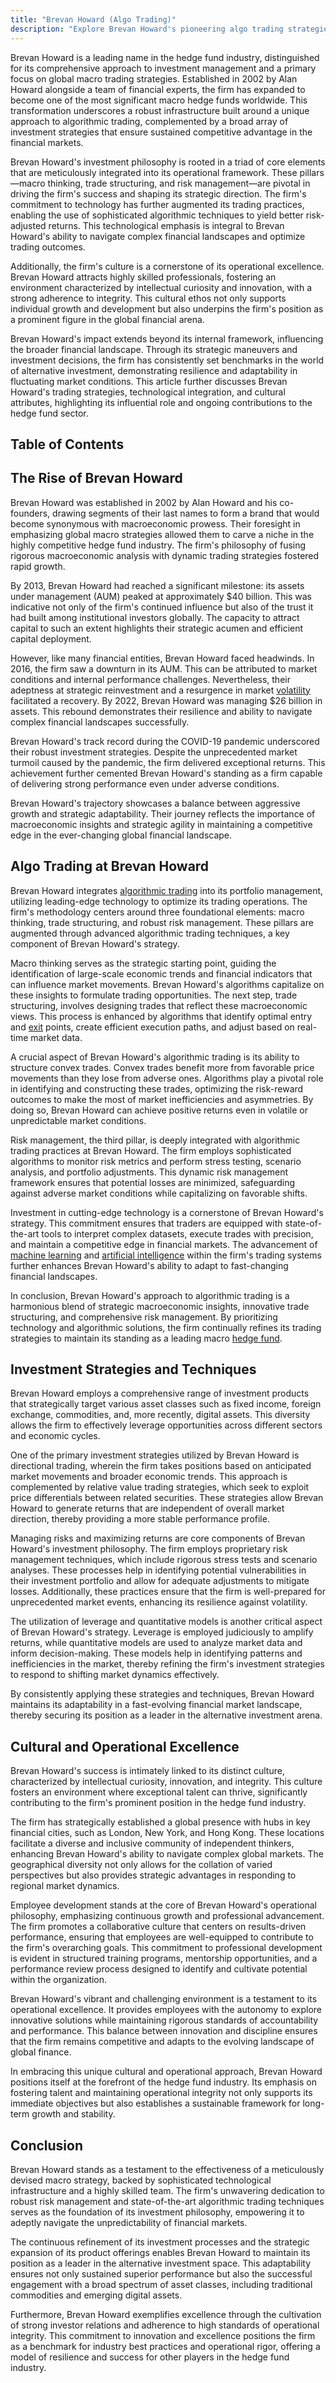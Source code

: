 ```yaml
---
title: "Brevan Howard (Algo Trading)"
description: "Explore Brevan Howard's pioneering algo trading strategies powered by macro insights and risk management for optimized returns in complex financial markets."
---
```






Brevan Howard is a leading name in the hedge fund industry, distinguished for its comprehensive approach to investment management and a primary focus on global macro trading strategies. Established in 2002 by Alan Howard alongside a team of financial experts, the firm has expanded to become one of the most significant macro hedge funds worldwide. This transformation underscores a robust infrastructure built around a unique approach to algorithmic trading, complemented by a broad array of investment strategies that ensure sustained competitive advantage in the financial markets.

Brevan Howard's investment philosophy is rooted in a triad of core elements that are meticulously integrated into its operational framework. These pillars—macro thinking, trade structuring, and risk management—are pivotal in driving the firm's success and shaping its strategic direction. The firm's commitment to technology has further augmented its trading practices, enabling the use of sophisticated algorithmic techniques to yield better risk-adjusted returns. This technological emphasis is integral to Brevan Howard's ability to navigate complex financial landscapes and optimize trading outcomes.

Additionally, the firm's culture is a cornerstone of its operational excellence. Brevan Howard attracts highly skilled professionals, fostering an environment characterized by intellectual curiosity and innovation, with a strong adherence to integrity. This cultural ethos not only supports individual growth and development but also underpins the firm's position as a prominent figure in the global financial arena.

Brevan Howard's impact extends beyond its internal framework, influencing the broader financial landscape. Through its strategic maneuvers and investment decisions, the firm has consistently set benchmarks in the world of alternative investment, demonstrating resilience and adaptability in fluctuating market conditions. This article further discusses Brevan Howard's trading strategies, technological integration, and cultural attributes, highlighting its influential role and ongoing contributions to the hedge fund sector.


## Table of Contents

## The Rise of Brevan Howard

Brevan Howard was established in 2002 by Alan Howard and his co-founders, drawing segments of their last names to form a brand that would become synonymous with macroeconomic prowess. Their foresight in emphasizing global macro strategies allowed them to carve a niche in the highly competitive hedge fund industry. The firm's philosophy of fusing rigorous macroeconomic analysis with dynamic trading strategies fostered rapid growth.

By 2013, Brevan Howard had reached a significant milestone: its assets under management (AUM) peaked at approximately $40 billion. This was indicative not only of the firm's continued influence but also of the trust it had built among institutional investors globally. The capacity to attract capital to such an extent highlights their strategic acumen and efficient capital deployment.

However, like many financial entities, Brevan Howard faced headwinds. In 2016, the firm saw a downturn in its AUM. This can be attributed to market conditions and internal performance challenges. Nevertheless, their adeptness at strategic reinvestment and a resurgence in market [volatility](/wiki/volatility-trading-strategies) facilitated a recovery. By 2022, Brevan Howard was managing $26 billion in assets. This rebound demonstrates their resilience and ability to navigate complex financial landscapes successfully.

Brevan Howard's track record during the COVID-19 pandemic underscored their robust investment strategies. Despite the unprecedented market turmoil caused by the pandemic, the firm delivered exceptional returns. This achievement further cemented Brevan Howard's standing as a firm capable of delivering strong performance even under adverse conditions.

Brevan Howard's trajectory showcases a balance between aggressive growth and strategic adaptability. Their journey reflects the importance of macroeconomic insights and strategic agility in maintaining a competitive edge in the ever-changing global financial landscape.


## Algo Trading at Brevan Howard

Brevan Howard integrates [algorithmic trading](/wiki/algorithmic-trading) into its portfolio management, utilizing leading-edge technology to optimize its trading operations. The firm's methodology centers around three foundational elements: macro thinking, trade structuring, and robust risk management. These pillars are augmented through advanced algorithmic trading techniques, a key component of Brevan Howard's strategy.

Macro thinking serves as the strategic starting point, guiding the identification of large-scale economic trends and financial indicators that can influence market movements. Brevan Howard's algorithms capitalize on these insights to formulate trading opportunities. The next step, trade structuring, involves designing trades that reflect these macroeconomic views. This process is enhanced by algorithms that identify optimal entry and [exit](/wiki/exit-strategy) points, create efficient execution paths, and adjust based on real-time market data.

A crucial aspect of Brevan Howard's algorithmic trading is its ability to structure convex trades. Convex trades benefit more from favorable price movements than they lose from adverse ones. Algorithms play a pivotal role in identifying and constructing these trades, optimizing the risk-reward outcomes to make the most of market inefficiencies and asymmetries. By doing so, Brevan Howard can achieve positive returns even in volatile or unpredictable market conditions.

Risk management, the third pillar, is deeply integrated with algorithmic trading practices at Brevan Howard. The firm employs sophisticated algorithms to monitor risk metrics and perform stress testing, scenario analysis, and portfolio adjustments. This dynamic risk management framework ensures that potential losses are minimized, safeguarding against adverse market conditions while capitalizing on favorable shifts.

Investment in cutting-edge technology is a cornerstone of Brevan Howard's strategy. This commitment ensures that traders are equipped with state-of-the-art tools to interpret complex datasets, execute trades with precision, and maintain a competitive edge in financial markets. The advancement of [machine learning](/wiki/machine-learning) and [artificial intelligence](/wiki/ai-artificial-intelligence) within the firm's trading systems further enhances Brevan Howard's ability to adapt to fast-changing financial landscapes.

In conclusion, Brevan Howard's approach to algorithmic trading is a harmonious blend of strategic macroeconomic insights, innovative trade structuring, and comprehensive risk management. By prioritizing technology and algorithmic solutions, the firm continually refines its trading strategies to maintain its standing as a leading macro [hedge fund](/wiki/hedge-fund-trading-strategies).


## Investment Strategies and Techniques

Brevan Howard employs a comprehensive range of investment products that strategically target various asset classes such as fixed income, foreign exchange, commodities, and, more recently, digital assets. This diversity allows the firm to effectively leverage opportunities across different sectors and economic cycles.

One of the primary investment strategies utilized by Brevan Howard is directional trading, wherein the firm takes positions based on anticipated market movements and broader economic trends. This approach is complemented by relative value trading strategies, which seek to exploit price differentials between related securities. These strategies allow Brevan Howard to generate returns that are independent of overall market direction, thereby providing a more stable performance profile.

Managing risks and maximizing returns are core components of Brevan Howard's investment philosophy. The firm employs proprietary risk management techniques, which include rigorous stress tests and scenario analyses. These processes help in identifying potential vulnerabilities in their investment portfolio and allow for adequate adjustments to mitigate losses. Additionally, these practices ensure that the firm is well-prepared for unprecedented market events, enhancing its resilience against volatility.

The utilization of leverage and quantitative models is another critical aspect of Brevan Howard's strategy. Leverage is employed judiciously to amplify returns, while quantitative models are used to analyze market data and inform decision-making. These models help in identifying patterns and inefficiencies in the market, thereby refining the firm's investment strategies to respond to shifting market dynamics effectively.

By consistently applying these strategies and techniques, Brevan Howard maintains its adaptability in a fast-evolving financial market landscape, thereby securing its position as a leader in the alternative investment arena.


## Cultural and Operational Excellence

Brevan Howard's success is intimately linked to its distinct culture, characterized by intellectual curiosity, innovation, and integrity. This culture fosters an environment where exceptional talent can thrive, significantly contributing to the firm's prominent position in the hedge fund industry.

The firm has strategically established a global presence with hubs in key financial cities, such as London, New York, and Hong Kong. These locations facilitate a diverse and inclusive community of independent thinkers, enhancing Brevan Howard's ability to navigate complex global markets. The geographical diversity not only allows for the collation of varied perspectives but also provides strategic advantages in responding to regional market dynamics.

Employee development stands at the core of Brevan Howard's operational philosophy, emphasizing continuous growth and professional advancement. The firm promotes a collaborative culture that centers on results-driven performance, ensuring that employees are well-equipped to contribute to the firm's overarching goals. This commitment to professional development is evident in structured training programs, mentorship opportunities, and a performance review process designed to identify and cultivate potential within the organization.

Brevan Howard's vibrant and challenging environment is a testament to its operational excellence. It provides employees with the autonomy to explore innovative solutions while maintaining rigorous standards of accountability and performance. This balance between innovation and discipline ensures that the firm remains competitive and adapts to the evolving landscape of global finance.

In embracing this unique cultural and operational approach, Brevan Howard positions itself at the forefront of the hedge fund industry. Its emphasis on fostering talent and maintaining operational integrity not only supports its immediate objectives but also establishes a sustainable framework for long-term growth and stability.


## Conclusion

Brevan Howard stands as a testament to the effectiveness of a meticulously devised macro strategy, backed by sophisticated technological infrastructure and a highly skilled team. The firm's unwavering dedication to robust risk management and state-of-the-art algorithmic trading techniques serves as the foundation of its investment philosophy, empowering it to adeptly navigate the unpredictability of financial markets. 

The continuous refinement of its investment processes and the strategic expansion of its product offerings enables Brevan Howard to maintain its position as a leader in the alternative investment space. This adaptability ensures not only sustained superior performance but also the successful engagement with a broad spectrum of asset classes, including traditional commodities and emerging digital assets. 

Furthermore, Brevan Howard exemplifies excellence through the cultivation of strong investor relations and adherence to high standards of operational integrity. This commitment to innovation and excellence positions the firm as a benchmark for industry best practices and operational rigor, offering a model of resilience and success for other players in the hedge fund industry.


